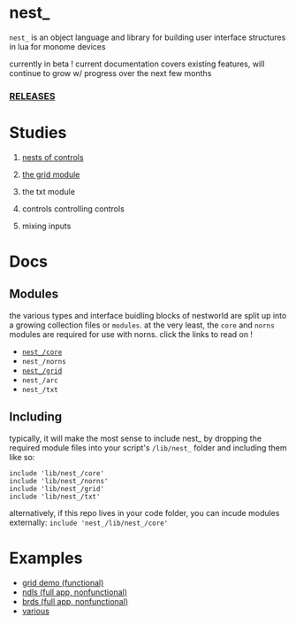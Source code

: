 # nest_

`nest_` is an object language and library for building user interface structures in lua for monome devices

currently in beta ! current documentation covers existing features, will continue to grow w/ progress over the next few months

### [RELEASES](https://github.com/andr-ew/nest_/releases/)

# Studies

1. [nests of controls](./study/study1.md)

2. [the grid module](./study/study2.md)

3. the txt module

4. controls controlling controls

5. mixing inputs

# Docs

## Modules

the various types and interface buidling blocks of nestworld are split up into a growing collection files or `modules`. at the very least, the `core` and `norns` modules are required for use with norns. click the links to read on !


- [`nest_/core`](./doc/core.md)
- `nest_/norns`
- [`nest_/grid`](./doc/grid.md)
- `nest_/arc`
- `nest_/txt`


## Including

typically, it will make the most sense to include nest_ by dropping the required module files into your script's `/lib/nest_` folder and including them like so:

```
include 'lib/nest_/core'
include 'lib/nest_/norns'
include 'lib/nest_/grid'
include 'lib/nest_/txt'
```

alternatively, if this repo lives in your code folder, you can incude modules externally: `include 'nest_/lib/nest_/core'`

# Examples

- [grid demo (functional)](https://github.com/andr-ew/nest_/blob/master/examples/grid.lua)
- [ndls (full app, nonfunctional)](https://github.com/andr-ew/ndls/blob/master/ndls.lua)
- [brds (full app, nonfunctional)](https://github.com/andr-ew/brds/blob/main/brds.lua)
- [various](https://github.com/andr-ew/nest_/tree/master/examples)
